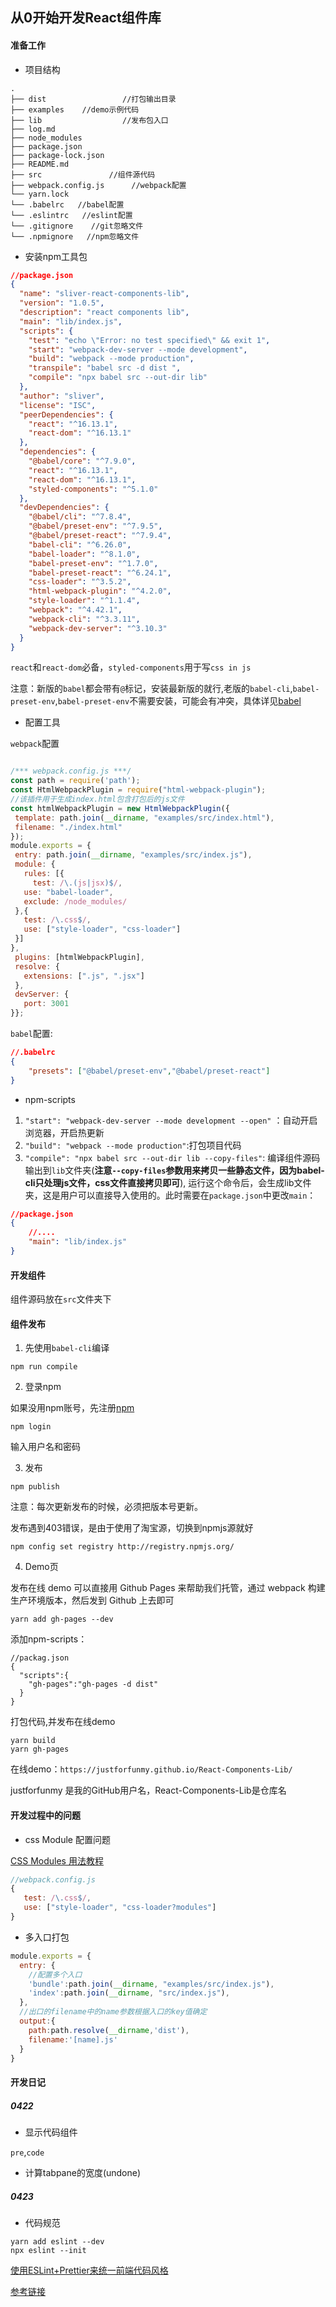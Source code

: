 ## 从0开始开发React组件库

#### 准备工作

+ 项目结构

```
.
├── dist                 //打包输出目录
├── examples    //demo示例代码                
├── lib                  //发布包入口                 
├── log.md
├── node_modules
├── package.json
├── package-lock.json
├── README.md
├── src               //组件源代码
├── webpack.config.js      //webpack配置
└── yarn.lock
└── .babelrc   //babel配置
└── .eslintrc   //eslint配置
└── .gitignore    //git忽略文件
└── .npmignore   //npm忽略文件

```

+ 安装npm工具包

````json
//package.json
{
  "name": "sliver-react-components-lib",
  "version": "1.0.5",
  "description": "react components lib",
  "main": "lib/index.js",
  "scripts": {
    "test": "echo \"Error: no test specified\" && exit 1",
    "start": "webpack-dev-server --mode development",
    "build": "webpack --mode production",
    "transpile": "babel src -d dist ",
    "compile": "npx babel src --out-dir lib"
  },
  "author": "sliver",
  "license": "ISC",
  "peerDependencies": {
    "react": "^16.13.1",
    "react-dom": "^16.13.1"
  },
  "dependencies": {
    "@babel/core": "^7.9.0",
    "react": "^16.13.1",
    "react-dom": "^16.13.1",
    "styled-components": "^5.1.0"
  },
  "devDependencies": {
    "@babel/cli": "^7.8.4",
    "@babel/preset-env": "^7.9.5",
    "@babel/preset-react": "^7.9.4",
    "babel-cli": "^6.26.0",
    "babel-loader": "^8.1.0",
    "babel-preset-env": "^1.7.0",
    "babel-preset-react": "^6.24.1",
    "css-loader": "^3.5.2",
    "html-webpack-plugin": "^4.2.0",
    "style-loader": "^1.1.4",
    "webpack": "^4.42.1",
    "webpack-cli": "^3.3.11",
    "webpack-dev-server": "^3.10.3"
  }
}

````
`react`和`react-dom`必备，`styled-components`用于写`css in js`

注意：新版的`babel`都会带有`@`标记，安装最新版的就行,老版的`babel-cli`,`babel-preset-env`,`babel-preset-env`不需要安装，可能会有冲突，具体详见[babel](https://babeljs.io/docs/en/presets)

+ 配置工具

`webpack`配置

````js

/*** webpack.config.js ***/
const path = require('path');
const HtmlWebpackPlugin = require("html-webpack-plugin");
//该插件用于生成index.html包含打包后的js文件
const htmlWebpackPlugin = new HtmlWebpackPlugin({
 template: path.join(__dirname, "examples/src/index.html"),
 filename: "./index.html"
});
module.exports = {
 entry: path.join(__dirname, "examples/src/index.js"),
 module: {
   rules: [{
     test: /\.(js|jsx)$/,
   use: "babel-loader",
   exclude: /node_modules/
 },{
   test: /\.css$/,
   use: ["style-loader", "css-loader"]
 }]
},
 plugins: [htmlWebpackPlugin],
 resolve: {
   extensions: [".js", ".jsx"]
 },
 devServer: {
   port: 3001
}};
````

`babel`配置:
````json
//.babelrc
{
    "presets": ["@babel/preset-env","@babel/preset-react"]
}

````

+ npm-scripts

1. `"start": "webpack-dev-server --mode development --open"`
：自动开启浏览器，开启热更新
2. `"build": "webpack --mode production"`:打包项目代码
3. `"compile": "npx babel src --out-dir lib --copy-files"`: 编译组件源码输出到`lib`文件夹(**注意`--copy-files`参数用来拷贝一些静态文件，因为babel-cli只处理js文件，css文件直接拷贝即可**),
运行这个命令后，会生成lib文件夹，这是用户可以直接导入使用的。此时需要在`package.json`中更改`main`：
````json
//package.json
{
    //....
    "main": "lib/index.js"
}

````

#### 开发组件

组件源码放在`src`文件夹下

#### 组件发布
1. 先使用`babel-cli`编译
````
npm run compile
````
2. 登录npm

如果没用npm账号，先注册[npm](https://www.npmjs.com/)

````
npm login
````
输入用户名和密码

3. 发布

````
npm publish
````


注意：每次更新发布的时候，必须把版本号更新。

发布遇到403错误，是由于使用了淘宝源，切换到npmjs源就好

````
npm config set registry http://registry.npmjs.org/
````

4. Demo页

发布在线 demo 可以直接用 Github Pages 来帮助我们托管，通过 webpack 构建生产环境版本，然后发到 Github 上去即可

````
yarn add gh-pages --dev
````

添加npm-scripts：

````
//packag.json
{
  "scripts":{
    "gh-pages":"gh-pages -d dist"
  }
}

````

打包代码,并发布在线demo

````
yarn build
yarn gh-pages
````

在线demo：`https://justforfunmy.github.io/React-Components-Lib/`

justforfunmy 是我的GitHub用户名，React-Components-Lib是仓库名


#### 开发过程中的问题

+ css Module 配置问题

[CSS Modules 用法教程](http://www.ruanyifeng.com/blog/2016/06/css_modules.html)

````js
//webpack.config.js
{
   test: /\.css$/,
   use: ["style-loader", "css-loader?modules"]
}
````

+ 多入口打包

````js
module.exports = {
  entry: {
    //配置多个入口
    'bundle':path.join(__dirname, "examples/src/index.js"),
    'index':path.join(__dirname, "src/index.js"),
  },
  //出口的filename中的name参数根据入口的key值确定
  output:{
    path:path.resolve(__dirname,'dist'),
    filename:'[name].js'
  }
}
````

#### 开发日记

##### 0422

+ 显示代码组件

`pre`,`code`

+ 计算tabpane的宽度(undone)

##### 0423

+ 代码规范

````
yarn add eslint --dev
npx eslint --init
````
[使用ESLint+Prettier来统一前端代码风格](https://segmentfault.com/a/1190000015315545)


[参考链接](https://blog.csdn.net/sinat_17775997/article/details/86690152)